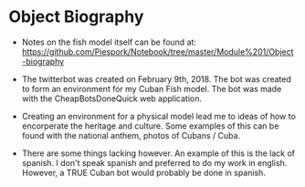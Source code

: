 # Object Biography

- Notes on the fish model itself can be found at: https://github.com/Piespork/Notebook/tree/master/Module%201/Object-biography

- The twitterbot was created on February 9th, 2018. The bot was created to form an environment for my Cuban Fish model. The bot was made with the CheapBotsDoneQuick web application. 
- Creating an environment for a physical model lead me to ideas of how to encorperate the heritage and culture. Some examples of this can be found with the national anthem, photos of Cubans / Cuba. 
- There are some things lacking however. An example of this is the lack of spanish. I don't speak spanish and preferred to do my work in english. However, a TRUE Cuban bot would probably be done in spanish.
